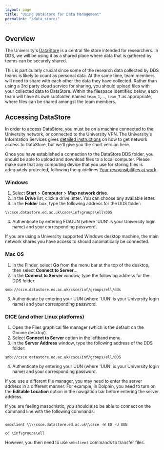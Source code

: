 ```yaml
---
layout: page
title: "Using DataStore for Data Management"
permalink: "/data_store/"
---
```

## Overview

The University's [DataStore](http://www.ed.ac.uk/information-services/research-support/data-management/data-storage) is a central file store intended for researchers. In DDS, we will be using it as a shared place where data that is gathered by teams can be securely shared. 

This is particularly crucial since some of the research data collected by DDS teams is likely to count as personal data. At the same time, team members will need to share with each other the data they have collected. Rather than using a 3rd party cloud service for sharing, you should upload files with your collected data to DataStore. Within the filespace identified below, each team will have its own subfolder, named `team_1`,..., `team_7` as appropriate, where files can be shared amongst the team members.

## Accessing DataStore

In order to access DataStore, you must be on a machine connected to the University network, or connected to the University VPN. The University's Information Services gives [detailed instructions](http://www.ed.ac.uk/information-services/computing/desktop-personal/network-shares) on how to get network access to DataStore, but we'll give you the short version here. 

Once you have established a connection to the DataStore DDS folder, you should be able to upload and download files to a local computer. Please make sure that any computing device that you use for storing files is adequately protected, following the guidelines [Your responsibilities at work](http://www.ed.ac.uk/information-services/computing/desktop-personal/information-security/your-responsibilities).

### Windows

1. Select **Start** > **Computer** > **Map network drive**.
2. In the **Drive** list, click a drive letter. You can choose any available letter.
3. In the **Folder** box, type the following address for the DDS folder:
```
\\csce.datastore.ed.ac.uk\csce\inf\groups\ell\DDS
```
4. Authenticate by entering ED\UUN (where 'UUN' is your University login name) and your corresponding password.

If you are using a University supported Windows desktop machine, the main network shares you have access to should automatically be connected.

### Mac OS

1. In the Finder, select **Go** from the menu bar at the top of the desktop, then select **Connect to Server**... 
2. In the **Connect to Server** window, type the following address for the DDS folder: 
```
smb://csce.datastore.ed.ac.uk/csce/inf/groups/ell/dds 
``` 
3. Authenticate by entering your UUN (where 'UUN' is your University login name) and your corresponding password. 

### DICE (and other Linux platforms)

1. Open the Files graphical file manager (which is the default on the Gnome desktop).
2. Select **Connect to Server** option in the lefthand menu.
3. In the **Server Address** window, type the following address of the DDS folder:
```
smb://csce.datastore.ed.ac.uk/csce/inf/groups/ell/DDS
```
4. Authenticate by entering your UUN (where 'UUN' is your University login name) and your corresponding password. 

If you use a different file manager, you may need to enter the server address in a different manner. For example, in Dolphin, you need to turn on the **Editable Location** option in the navigation bar before entering the server address.

If you are feeling masochistic, you should also be able to connect on the command line with the following commands:

<code>
smbclient \\\\csce.datastore.ed.ac.uk\\csce -W ED -U UUN<br/>
cd \inf\groups\ell
</code>

However, you then need to use `smbclient` commands to transfer files.

<!--

https://www.wiki.ed.ac.uk/display/ecdfwiki/DataStore+service
https://www.wiki.ed.ac.uk/display/ecdfwiki/DataStore+-+General+Instructions#DataStore-GeneralInstructions-ManagingAccessPermissions



http://www.ed.ac.uk/records-management/records-management/staff-guidance/technical-guidance/storage-standards
-->
